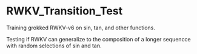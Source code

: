 # RWKV_Transition_Test

Training grokked RWKV-v6 on sin, tan, and other functions.

Testing if RWKV can generalize to the composition of a longer sequencce with random selections of sin and tan.

